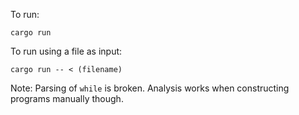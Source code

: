 To run:

```
cargo run
```

To run using a file as input:

```
cargo run -- < (filename)
```

Note: Parsing of `while` is broken. Analysis works when constructing programs manually though.

